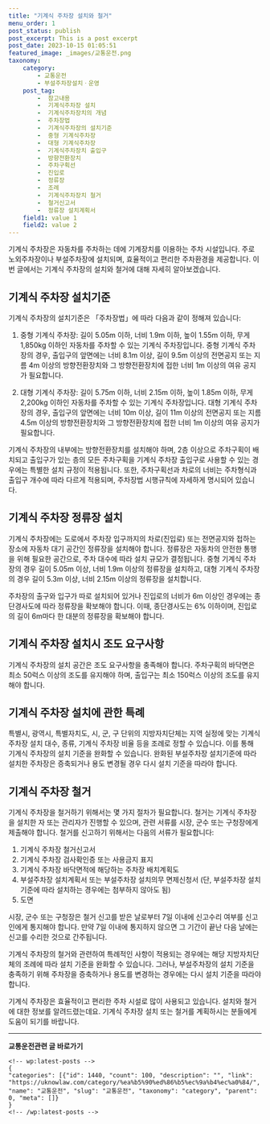 ```yaml
---
title: "기계식 주차장 설치와 철거"
menu_order: 1
post_status: publish
post_excerpt: This is a post excerpt
post_date: 2023-10-15 01:05:51
featured_image: _images/교통운전.png
taxonomy:
    category:
        - 교통운전
        - 부설주차장설치ㆍ운영
    post_tag:
        -  참고내용
        -  기계식주차장 설치
        -  기계식주차장치의 개념
        -  주차장법
        -  기계식주차장의 설치기준
        -  중형 기계식주차장
        -  대형 기계식주차장
        -  기계식주차장치 출입구
        -  방향전환장치
        -  주차구획선
        -  진입로
        -  정류장
        -  조례
        -  기계식주차장치 철거
        -  철거신고서
        -  정류장 설치계획서
    field1: value 1
    field2: value 2
---
```



기계식 주차장은 자동차를 주차하는 데에 기계장치를 이용하는 주차 시설입니다. 주로 노외주차장이나 부설주차장에 설치되며, 효율적이고 편리한 주차환경을 제공합니다. 이번 글에서는 기계식 주차장의 설치와 철거에 대해 자세히 알아보겠습니다.

## 기계식 주차장 설치기준

기계식 주차장의 설치기준은 「주차장법」에 따라 다음과 같이 정해져 있습니다:

1. 중형 기계식 주차장: 길이 5.05m 이하, 너비 1.9m 이하, 높이 1.55m 이하, 무게 1,850kg 이하인 자동차를 주차할 수 있는 기계식 주차장입니다. 중형 기계식 주차장의 경우, 출입구의 앞면에는 너비 8.1m 이상, 길이 9.5m 이상의 전면공지 또는 지름 4m 이상의 방향전환장치와 그 방향전환장치에 접한 너비 1m 이상의 여유 공지가 필요합니다.

2. 대형 기계식 주차장: 길이 5.75m 이하, 너비 2.15m 이하, 높이 1.85m 이하, 무게 2,200kg 이하인 자동차를 주차할 수 있는 기계식 주차장입니다. 대형 기계식 주차장의 경우, 출입구의 앞면에는 너비 10m 이상, 길이 11m 이상의 전면공지 또는 지름 4.5m 이상의 방향전환장치와 그 방향전환장치에 접한 너비 1m 이상의 여유 공지가 필요합니다.

기계식 주차장의 내부에는 방향전환장치를 설치해야 하며, 2층 이상으로 주차구획이 배치되고 출입구가 있는 층의 모든 주차구획을 기계식 주차장 출입구로 사용할 수 있는 경우에는 특별한 설치 규정이 적용됩니다. 또한, 주차구획선과 차로의 너비는 주차형식과 출입구 개수에 따라 다르게 적용되며, 주차장법 시행규칙에 자세하게 명시되어 있습니다.

## 기계식 주차장 정류장 설치

기계식 주차장에는 도로에서 주차장 입구까지의 차로(진입로) 또는 전면공지와 접하는 장소에 자동차 대기 공간인 정류장을 설치해야 합니다. 정류장은 자동차의 안전한 통행을 위해 필요한 공간으로, 주차 대수에 따라 설치 규모가 결정됩니다. 중형 기계식 주차장의 경우 길이 5.05m 이상, 너비 1.9m 이상의 정류장을 설치하고, 대형 기계식 주차장의 경우 길이 5.3m 이상, 너비 2.15m 이상의 정류장을 설치합니다.

주차장의 출구와 입구가 따로 설치되어 있거나 진입로의 너비가 6m 이상인 경우에는 종단경사도에 따라 정류장을 확보해야 합니다. 이때, 종단경사도는 6% 이하이며, 진입로의 길이 6m마다 한 대분의 정류장을 확보해야 합니다.

## 기계식 주차장 설치시 조도 요구사항

기계식 주차장의 설치 공간은 조도 요구사항을 충족해야 합니다. 주차구획의 바닥면은 최소 50럭스 이상의 조도를 유지해야 하며, 출입구는 최소 150럭스 이상의 조도를 유지해야 합니다.

## 기계식 주차장 설치에 관한 특례

특별시, 광역시, 특별자치도, 시, 군, 구 단위의 지방자치단체는 지역 실정에 맞는 기계식 주차장 설치 대수, 종류, 기계식 주차장 비율 등을 조례로 정할 수 있습니다. 이를 통해 기계식 주차장의 설치 기준을 완화할 수 있습니다. 완화된 부설주차장 설치기준에 따라 설치한 주차장은 증축되거나 용도 변경될 경우 다시 설치 기준을 따라야 합니다.

## 기계식 주차장 철거

기계식 주차장을 철거하기 위해서는 몇 가지 절차가 필요합니다. 철거는 기계식 주차장을 설치한 자 또는 관리자가 진행할 수 있으며, 관련 서류를 시장, 군수 또는 구청장에게 제출해야 합니다. 철거를 신고하기 위해서는 다음의 서류가 필요합니다:

1. 기계식 주차장 철거신고서
2. 기계식 주차장 검사확인증 또는 사용금지 표지
3. 기계식 주차장 바닥면적에 해당하는 주차장 배치계획도
4. 부설주차장 설치계획서 또는 부설주차장 설치의무 면제신청서 (단, 부설주차장 설치기준에 따라 설치하는 경우에는 첨부하지 않아도 됨)
5. 도면

시장, 군수 또는 구청장은 철거 신고를 받은 날로부터 7일 이내에 신고수리 여부를 신고인에게 통지해야 합니다. 만약 7일 이내에 통지하지 않으면 그 기간이 끝난 다음 날에는 신고를 수리한 것으로 간주됩니다.

기계식 주차장의 철거와 관련하여 특례적인 사항이 적용되는 경우에는 해당 지방자치단체의 조례에 따라 설치 기준을 완화할 수 있습니다. 그러나, 부설주차장의 설치 기준을 충족하기 위해 주차장을 증축하거나 용도를 변경하는 경우에는 다시 설치 기준을 따라야 합니다.

기계식 주차장은 효율적이고 편리한 주차 시설로 많이 사용되고 있습니다. 설치와 철거에 대한 정보를 알려드렸는데요. 기계식 주차장 설치 또는 철거를 계획하시는 분들에게 도움이 되기를 바랍니다.


<!-- wp:separator -->
<hr class="wp-block-separator has-alpha-channel-opacity"/>
<!-- /wp:separator -->
<!-- wp:group {"backgroundColor":"base","layout":{"type":"constrained"}} -->
<div class="wp-block-group has-base-background-color has-background">
<!-- wp:paragraph {"align":"center","fontSize":"large"} -->
<p class="has-text-align-center has-large-font-size"><strong>교통운전관련 글 바로가기</strong></p>
<!-- /wp:paragraph -->

    <!-- wp:latest-posts -->
    {
    "categories": [{"id": 1440, "count": 100, "description": "", "link": "https://uknowlaw.com/category/%ea%b5%90%ed%86%b5%ec%9a%b4%ec%a0%84/", "name": "교통운전", "slug": "교통운전", "taxonomy": "category", "parent": 0, "meta": []}
    }
    <!-- /wp:latest-posts -->
    
</div>
<!-- /wp:group -->
    